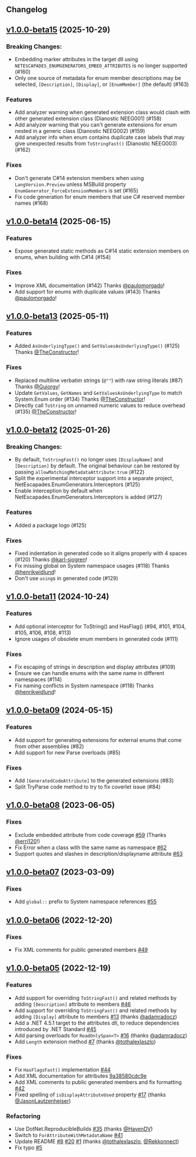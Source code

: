Changelog
--- 

## [v1.0.0-beta15](https://github.com/andrewlock/NetEscapades.EnumGenerators/compare/v1.0.0-beta14..v1.0.0-beta15) (2025-10-29)

### Breaking Changes:

- Embedding marker attributes in the target dll using `NETESCAPADES_ENUMGENERATORS_EMBED_ATTRIBUTES` is no longer supported (#160)
- Only one source of metadata for enum member descriptions may be selected, `[Description]`, `[Display]`, or `[EnumMember]` (the default) (#163)

### Features
- Add analyzer warning when generated extension class would clash with other generated extension class (Dianostic NEEG001) (#158)
- Add analyzer warning that you can't generate extensions for enum nested in a generic class (Dianostic NEEG002) (#159)
- Add analyzer info when enum contains duplicate case labels that may give unexpected results from `ToStringFast()`  (Dianostic NEEG003) (#162)

### Fixes
- Don't generate C#14 extension members when using `LangVersion.Preview` unless MSBuild property `EnumGenerator_ForceExtensionMembers` is set (#165)
- Fix code generation for enum members that use C# reserved member names (#168)

## [v1.0.0-beta14](https://github.com/andrewlock/NetEscapades.EnumGenerators/compare/v1.0.0-beta13..v1.0.0-beta14) (2025-06-15)

### Features
- Expose generated static methods as C#14 static extension members on enums, when building with C#14 (#154)

### Fixes
- Improve XML documentation (#142) Thanks [@paulomorgado](https://github.com/paulomorgado)!
- Add support for enums with duplicate values (#143) Thanks [@paulomorgado](https://github.com/paulomorgado)!

## [v1.0.0-beta13](https://github.com/andrewlock/NetEscapades.EnumGenerators/compare/v1.0.0-beta12..v1.0.0-beta13) (2025-05-11)

### Features
- Added `AsUnderlyingType()` and `GetValuesAsUnderlyingType()` (#125) Thanks [@TheConstructor](https://github.com/TheConstructor)!

### Fixes
- Replaced multiline verbatim strings (`@""`) with raw string literals (#87) Thanks [@Guiorgy](https://github.com/Guiorgy)!
- Update `GetValues`, `GetNames` and `GetValuesAsUnderlyingType` to match System.Enum order (#134) Thanks [@TheConstructor](https://github.com/TheConstructor)!
- Directly call `ToString` on unnamed numeric values to reduce overhead (#135) [@TheConstructor](https://github.com/TheConstructor)!

## [v1.0.0-beta12](https://github.com/andrewlock/NetEscapades.EnumGenerators/compare/v1.0.0-beta11..v1.0.0-beta12) (2025-01-26)

### Breaking Changes:
- By default, `ToStringFast()` no longer uses `[DisplayName]` and `[Description]` by default. The original behaviour can be restored by passing `allowMatchingMetadataAttribute:true` (#122)
- Split the experimental interceptor support into a separate project, NetEscapades.EnumGenerators.Interceptors (#125)
- Enable interception by default when NetEscapades.EnumGenerators.Interceptors is added (#127)

### Features
- Added a package logo (#125)

### Fixes
- Fixed indentation in generated code so it aligns properly with 4 spaces (#120) Thanks [@karl-sjogren](https://github.com/karl-sjogren)!
- Fix missing global on System namespace usages (#118) Thanks [@henrikwidlund](https://github.com/henrikwidlund)!
- Don't use `using`s in generated code (#129)

## [v1.0.0-beta11](https://github.com/andrewlock/NetEscapades.EnumGenerators/compare/v1.0.0-beta09..v1.0.0-beta11) (2024-10-24)

### Features
- Add optional interceptor for ToString() and HasFlag() (#94, #101, #104, #105, #106, #108, #113)
- Ignore usages of obsolete enum members in generated code (#111)

### Fixes
- Fix escaping of strings in description and display attributes (#109)
- Ensure we can handle enums with the same name in different namespaces (#114)
- Fix naming conflicts in System namespace (#118) Thanks [@henrikwidlund](https://github.com/henrikwidlund)!

## [v1.0.0-beta09](https://github.com/andrewlock/NetEscapades.EnumGenerators/compare/v1.0.0-beta08..v1.0.0-beta09) (2024-05-15)

### Features
- Add support for generating extensions for external enums that come from other assemblies (#82)
- Add support for new Parse overloads (#85)

### Fixes
- Add `[GeneratedCodeAttribute]` to the generated extensions (#83)
- Split TryParse code method to try to fix coverlet issue (#84)


## [v1.0.0-beta08](https://github.com/andrewlock/NetEscapades.EnumGenerators/compare/v1.0.0-beta07..v1.0.0-beta08) (2023-06-05)

### Fixes

- Exclude embedded attribute from code coverage [#59](https://github.com/andrewlock/NetEscapades.EnumGenerators/pull/59) (Thanks [@erri120](https://github.com/erri120)!)
- Fix Error when a class with the same name as namespace [#62](https://github.com/andrewlock/NetEscapades.EnumGenerators/pull/62)
- Support quotes and slashes in description/displayname attribute [#63](https://github.com/andrewlock/NetEscapades.EnumGenerators/pull/63)

## [v1.0.0-beta07](https://github.com/andrewlock/NetEscapades.EnumGenerators/compare/v1.0.0-beta06..v1.0.0-beta07) (2023-03-09)

### Fixes

* Add `global::` prefix to System namespace references [#55](https://github.com/andrewlock/NetEscapades.EnumGenerators/pull/55)

## [v1.0.0-beta06](https://github.com/andrewlock/NetEscapades.EnumGenerators/compare/v1.0.0-beta05..v1.0.0-beta06) (2022-12-20)

### Fixes

* Fix XML comments for public generated members [#49](https://github.com/andrewlock/NetEscapades.EnumGenerators/pull/49)

## [v1.0.0-beta05](https://github.com/andrewlock/NetEscapades.EnumGenerators/compare/v1.0.0-beta04..v1.0.0-beta05) (2022-12-19)

### Features

* Add support for overriding `ToStringFast()` and related methods by adding `[Description]` attribute to members [#46](https://github.com/andrewlock/NetEscapades.EnumGenerators/pull/46) 
* Add support for overriding `ToStringFast()` and related methods by adding `[Display]` attribute to members [#13](https://github.com/andrewlock/NetEscapades.EnumGenerators/pull/13) (thanks [@adamradocz](https://github.com/adamradocz))
* Add a .NET 4.5.1 target to the attributes dll, to reduce dependencies introduced by .NET Standard [#45](https://github.com/andrewlock/NetEscapades.EnumGenerators/pull/45)
* Add parsing overloads for `ReadOnlySpan<T>` [#16](https://github.com/andrewlock/NetEscapades.EnumGenerators/pull/16) (thanks [@adamradocz](https://github.com/adamradocz))
* Add `Length` extension method  [#7](https://github.com/andrewlock/NetEscapades.EnumGenerators/pull/7) (thanks [@tothalexlaszlo](https://github.com/tothalexlaszlo)) 

### Fixes 
* Fix `HasFlagsFast()` implementation [#44](https://github.com/andrewlock/NetEscapades.EnumGenerators/pull/46)
* Add XML documentation for attributes [9a38580cdc9e](https://github.com/andrewlock/NetEscapades.EnumGenerators/commit/9a38580cdc9e51b113dcd08bff168e0151b87e2d)
* Add XML comments to public generated members and fix formatting [#42](https://github.com/andrewlock/NetEscapades.EnumGenerators/pull/42)
* Fixed spelling of `isDisplayAttributeUsed` property [#17](https://github.com/andrewlock/NetEscapades.EnumGenerators/pull/17) (thanks [@JasonLautzenheiser](https://github.com/JasonLautzenheiser))

### Refactoring

* Use DotNet.ReproducibleBuilds [#35](https://github.com/andrewlock/NetEscapades.EnumGenerators/pull/35) (thanks [@HavenDV](https://github.com/HavenDV))
* Switch to `ForAttributeWithMetadataName` [#41](https://github.com/andrewlock/NetEscapades.EnumGenerators/pull/41)
* Update README [#8](https://github.com/andrewlock/NetEscapades.EnumGenerators/pull/8) [#20](https://github.com/andrewlock/NetEscapades.EnumGenerators/pull/20) [#1](https://github.com/andrewlock/NetEscapades.EnumGenerators/pull/1) (thanks [@tothalexlaszlo](https://github.com/tothalexlaszlo), [@Rekkonnect](https://github.com/Rekkonnect))
* Fix typo [#5](https://github.com/andrewlock/NetEscapades.EnumGenerators/pull/5)
